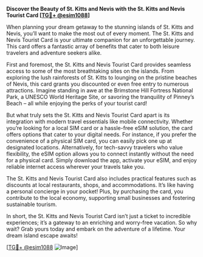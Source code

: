 **Discover the Beauty of St. Kitts and Nevis with the St. Kitts and Nevis Tourist Card [[TG💪+ @esim1088](https://t.me/s/esim1088)]**

When planning your dream getaway to the stunning islands of St. Kitts and Nevis, you’ll want to make the most out of every moment. The St. Kitts and Nevis Tourist Card is your ultimate companion for an unforgettable journey. This card offers a fantastic array of benefits that cater to both leisure travelers and adventure seekers alike.

First and foremost, the St. Kitts and Nevis Tourist Card provides seamless access to some of the most breathtaking sites on the islands. From exploring the lush rainforests of St. Kitts to lounging on the pristine beaches of Nevis, this card grants you discounted or even free entry to numerous attractions. Imagine standing in awe at the Brimstone Hill Fortress National Park, a UNESCO World Heritage Site, or savoring the tranquility of Pinney’s Beach – all while enjoying the perks of your tourist card!

But what truly sets the St. Kitts and Nevis Tourist Card apart is its integration with modern travel essentials like mobile connectivity. Whether you’re looking for a local SIM card or a hassle-free eSIM solution, the card offers options that cater to your digital needs. For instance, if you prefer the convenience of a physical SIM card, you can easily pick one up at designated locations. Alternatively, for tech-savvy travelers who value flexibility, the eSIM option allows you to connect instantly without the need for a physical card. Simply download the app, activate your eSIM, and enjoy reliable internet access wherever your travels take you.

The St. Kitts and Nevis Tourist Card also includes practical features such as discounts at local restaurants, shops, and accommodations. It’s like having a personal concierge in your pocket! Plus, by purchasing the card, you contribute to the local economy, supporting small businesses and fostering sustainable tourism.

In short, the St. Kitts and Nevis Tourist Card isn’t just a ticket to incredible experiences; it’s a gateway to an enriching and worry-free vacation. So why wait? Grab yours today and embark on the adventure of a lifetime. Your dream island escape awaits!

[[TG💪+ @esim1088](https://t.me/s/esim1088) ![Image](https://i.postimg.cc/Y0z9fWf4/image.png)]